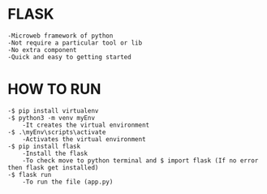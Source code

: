 # FLASK
    -Microweb framework of python 
    -Not require a particular tool or lib
    -No extra component
    -Quick and easy to getting started

# HOW TO RUN
    -$ pip install virtualenv
    -$ python3 -m venv myEnv
        -It creates the virtual environment
    -$ .\myEnv\scripts\activate
        -Activates the virtual environment
    -$ pip install flask
        -Install the flask
        -To check move to python terminal and $ import flask (If no error then flask get installed)
    -$ flask run
        -To run the file (app.py)